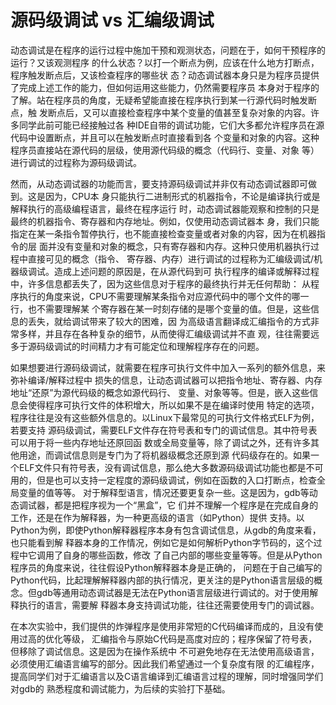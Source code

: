 # 源码级调试 vs 汇编级调试

动态调试是在程序的运行过程中施加干预和观测状态，问题在于，如何干预程序的运行？又该观测程序
的什么状态？以打一个断点为例，应该在什么地方打断点，程序触发断点后，又该检查程序的哪些状
态？动态调试器本身只是为程序员提供了完成上述工作的能力，但如何运用这些能力，仍然需要程序员
本身对于程序的了解。站在程序员的角度，无疑希望能直接在程序执行到某一行源代码时触发断点，触
发断点后，又可以直接检查程序中某个变量的值甚至复杂对象的内容。许多同学此前可能已经接触过各
种IDE自带的调试功能，它们大多都允许程序员在源代码中设置断点，并且可以在触发断点时直接看到各
个变量和对象的内容。这种程序员直接站在源代码的层级，使用源代码级的概念（代码行、变量、对象
等）进行调试的过程称为源码级调试。

然而，从动态调试器的功能而言，要支持源码级调试并非仅有动态调试器即可做到。这是因为，CPU本
身只能执行二进制形式的机器指令，不论是编译执行或是解释执行的高级编程语言，最终在程序运行
时，动态调试器能观察和控制的只是最终的机器指令、寄存器和内存地址。例如，仅使用动态调试器本
身，我们只能指定在某一条指令暂停执行，也不能直接检查变量或者对象的内容，因为在机器指令的层
面并没有变量和对象的概念，只有寄存器和内存。这种只使用机器执行过程中直接可见的概念（指令、
寄存器、内存）进行调试的过程称为汇编级调试/机器级调试。造成上述问题的原因是，在从源代码到可
执行程序的编译或解释过程中，许多信息都丢失了，因为这些信息对于程序的最终执行并无任何帮助：
从程序执行的角度来说，CPU不需要理解某条指令对应源代码中的哪个文件的哪一行，也不需要理解某
个寄存器在某一时刻存储的是哪个变量的值。但是，这些信息的丢失，就给调试带来了较大的困难，因
为高级语言翻译成汇编指令的方式非常多样，并且存在各种复杂的细节，从而使得汇编级调试并不直
观，往往需要远多于源码级调试的时间精力才有可能定位和理解程序存在的问题。

如果想要进行源码级调试，就需要在程序可执行文件中加入一系列的额外信息，来弥补编译/解释过程中
损失的信息，让动态调试器可以把指令地址、寄存器、内存地址“还原”为源代码级的概念如源代码行、
变量、对象等等。但是，嵌入这些信息会使得程序可执行文件的体积增大，所以如果不是在编译时使用
特定的选项，程序往往是没有这些额外信息的。以Linux下最常见的可执行文件格式ELF为例，若要支持
源码级调试，需要ELF文件存在符号表和专门的调试信息。其中符号表可以用于将一些内存地址还原回函
数或全局变量等，除了调试之外，还有许多其他用途，而调试信息则是专门为了将机器级概念还原到源
代码级存在的。如果一个ELF文件只有符号表，没有调试信息，那么绝大多数源码级调试功能也都是不可
用的，但是也可以支持一定程度的源码级调试，例如在函数的入口打断点，检查全局变量的值等等。
对于解释型语言，情况还要更复杂一些。这是因为，gdb等动态调试器，都是把程序视为一个“黑盒”，它
们并不理解一个程序是在完成自身的工作，还是在作为解释器，为一种更高级的语言（如Python）提供
支持。以Python为例，即使Python解释器程序本身有包含调试信息，从gdb的角度来看，也只能看到解
释器本身的工作情况，例如它是如何解析Python字节码的，这个过程中它调用了自身的哪些函数，修改
了自己内部的哪些变量等等。但是从Python程序员的角度来说，往往假设Python解释器本身是正确的，
问题在于自己编写的Python代码，比起理解解释器内部的执行情况，更关注的是Python语言层级的概
念。但gdb等通用动态调试器是无法在Python语言层级进行调试的。对于使用解释执行的语言，需要解
释器本身支持调试功能，往往还需要使用专门的调试器。

在本次实验中，我们提供的炸弹程序是使用非常短的C代码编译而成的，且没有使用过高的优化等级，
汇编指令与原始C代码是高度对应的；程序保留了符号表，但移除了调试信息。这是因为在操作系统中
不可避免地存在无法使用高级语言，必须使用汇编语言编写的部分。因此我们希望通过一个复杂度有限
的汇编程序，提高同学们对于汇编语言以及C语言编译到汇编语言过程的理解，同时增强同学们对gdb的
熟悉程度和调试能力，为后续的实验打下基础。
